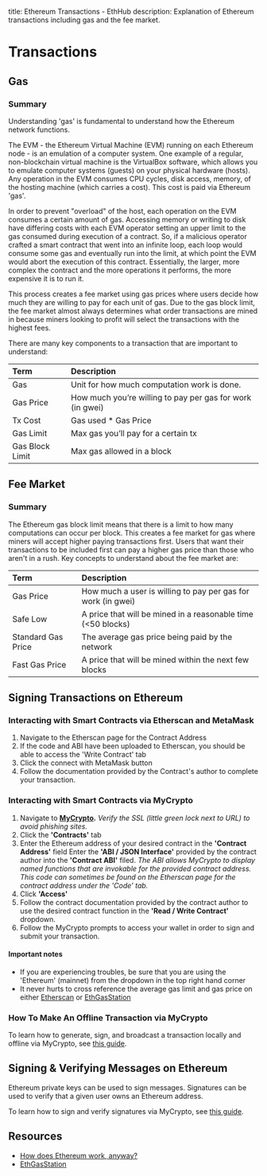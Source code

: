 title: Ethereum Transactions - EthHub
description: Explanation of Ethereum transactions including gas and the fee market.

# Transactions

## Gas

### Summary

Understanding 'gas' is fundamental to understand how the Ethereum network functions.

The EVM - the Ethereum Virtual Machine \(EVM\) running on each Ethereum node - is an emulation of a computer system. One example of a regular, non-blockchain virtual machine is the VirtualBox software, which allows you to emulate computer systems \(guests\) on your physical hardware \(hosts\). Any operation in the EVM consumes CPU cycles, disk access, memory, of the hosting machine \(which carries a cost\). This cost is paid via Ethereum 'gas'.

In order to prevent "overload" of the host, each operation on the EVM consumes a certain amount of gas. Accessing memory or writing to disk have differing costs with each EVM operator setting an upper limit to the gas consumed during execution of a contract. So, if a malicious operator crafted a smart contract that went into an infinite loop, each loop would consume some gas and eventually run into the limit, at which point the EVM would abort the execution of this contract. Essentially, the larger, more complex the contract and the more operations it performs, the more expensive it is to run it.

This process creates a fee market using gas prices where users decide how much they are willing to pay for each unit of gas. Due to the gas block limit, the fee market almost always determines what order transactions are mined in because miners looking to profit will select the transactions with the highest fees.

There are many key components to a transaction that are important to understand:

| Term | Description |
| :--- | :--- |
| Gas | Unit for how much computation work is done. |
| Gas Price | How much you’re willing to pay per gas for work \(in gwei\) |
| Tx Cost | Gas used \* Gas Price |
| Gas Limit | Max gas you’ll pay for a certain tx |
| Gas Block Limit | Max gas allowed in a block |

## Fee Market

### Summary

The Ethereum gas block limit means that there is a limit to how many computations can occur per block. This creates a fee market for gas where miners will accept higher paying transactions first. Users that want their transactions to be included first can pay a higher gas price than those who aren't in a rush. Key concepts to understand about the fee market are:

| Term | Description |
| :--- | :--- |
| Gas Price | How much a user is willing to pay per gas for work \(in gwei\) |
| Safe Low | A price that will be mined in a reasonable time \(&lt;50 blocks\) |
| Standard Gas Price | The average gas price being paid by the network |
| Fast Gas Price | A price that will be mined within the next few blocks |

## Signing Transactions on Ethereum

### Interacting with Smart Contracts via Etherscan and MetaMask
1. Navigate to the Etherscan page for the Contract Address
2. If the code and ABI have been uploaded to Etherscan, you should be able to access the 'Write Contract' tab
3. Click the connect with MetaMask button
4. Follow the documentation provided by the Contract's author to complete your transaction.

### Interacting with Smart Contracts via MyCrypto
1. Navigate to **[MyCrypto](https://mycrypto.com/).** *Verify the SSL (little green lock next to URL) to avoid phishing sites.* 
2. Click the **'Contracts'** tab
3. Enter the Ethereum address of your desired contract in the **'Contract Address'** field
Enter the **'ABI / JSON Interface'** provided by the contract author into the **'Contract ABI'** filed.
*The ABI allows MyCrypto to display named functions that are invokable for the provided contract address. This code can sometimes be found on the Etherscan page for the contract address under the 'Code' tab.*
4. Click **'Access'**
5. Follow the contract documentation provided by the contract author to use the desired contract function in the **'Read / Write Contract'** dropdown.
6. Follow the MyCrypto prompts to access your wallet in order to sign and submit your transaction.

#### Important notes
* If you are experiencing troubles, be sure that you are using the 'Ethereum' (mainnet) from the dropdown in the top right hand corner
* It never hurts to cross reference the average gas limit and gas price on either [Etherscan](https://etherscan.io/) or [EthGasStation](https://ethgasstation.info/)

### How To Make An Offline Transaction via MyCrypto
To learn how to generate, sign, and broadcast a transaction locally and offline via MyCrypto, see [this guide](https://support.mycrypto.com/offline/making-offline-transaction-on-mycrypto.html). 

## Signing & Verifying Messages on Ethereum

Ethereum private keys can be used to sign messages. Signatures can be used to verify that a given user owns an Ethereum address.

To learn how to sign and verify signatures via MyCrypto, see [this guide](https://support.mycrypto.com/addresses/signing-and-verifying-messages.html). 



## Resources

* [How does Ethereum work, anyway?](https://medium.com/@preethikasireddy/how-does-ethereum-work-anyway-22d1df506369)
* [EthGasStation](https://ethgasstation.info/)

